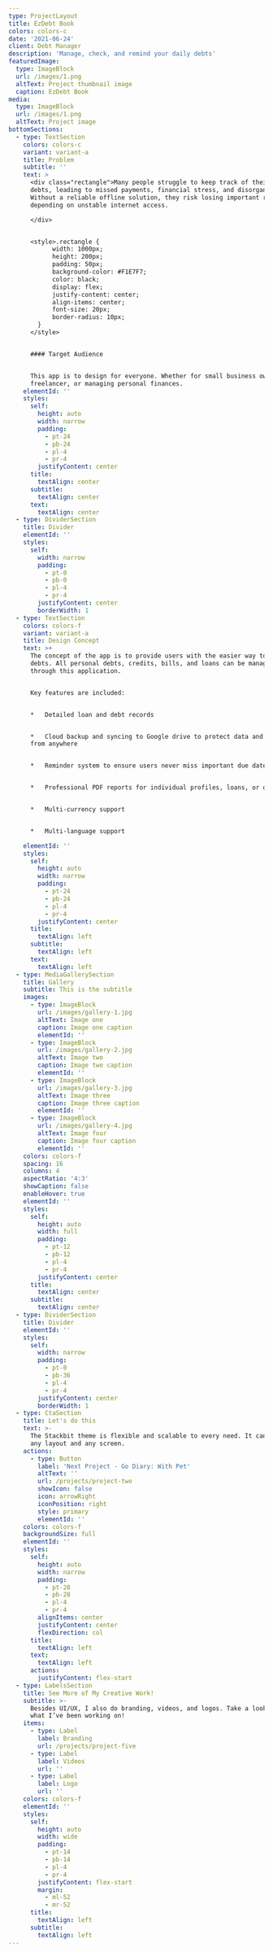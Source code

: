 ```yaml
---
type: ProjectLayout
title: EzDebt Book
colors: colors-c
date: '2021-06-24'
client: Debt Manager
description: 'Manage, check, and remind your daily debts'
featuredImage:
  type: ImageBlock
  url: /images/1.png
  altText: Project thumbnail image
  caption: EzDebt Book
media:
  type: ImageBlock
  url: /images/1.png
  altText: Project image
bottomSections:
  - type: TextSection
    colors: colors-c
    variant: variant-a
    title: Problem
    subtitle: ''
    text: >
      <div class="rectangle">Many people struggle to keep track of their daily
      debts, leading to missed payments, financial stress, and disorganization.
      Without a reliable offline solution, they risk losing important records or
      depending on unstable internet access.

      </div>


      <style>.rectangle {
            width: 1000px;
            height: 200px;
            padding: 50px;
            background-color: #F1E7F7;
            color: black;
            display: flex;
            justify-content: center;
            align-items: center;
            font-size: 20px;
            border-radius: 10px;
        }
      </style>


      #### Target Audience


      This app is to design for everyone. Whether for small business owner,
      freelancer, or managing personal finances.
    elementId: ''
    styles:
      self:
        height: auto
        width: narrow
        padding:
          - pt-24
          - pb-24
          - pl-4
          - pr-4
        justifyContent: center
      title:
        textAlign: center
      subtitle:
        textAlign: center
      text:
        textAlign: center
  - type: DividerSection
    title: Divider
    elementId: ''
    styles:
      self:
        width: narrow
        padding:
          - pt-0
          - pb-0
          - pl-4
          - pr-4
        justifyContent: center
        borderWidth: 1
  - type: TextSection
    colors: colors-f
    variant: variant-a
    title: Design Concept
    text: >+
      The concept of the app is to provide users with the easier way to record
      debts. All personal debts, credits, bills, and loans can be managed
      through this application.


      Key features are included:


      *   Detailed loan and debt records


      *   Cloud backup and syncing to Google drive to protect data and access it
      from anywhere


      *   Reminder system to ensure users never miss important due dates


      *   Professional PDF reports for individual profiles, loans, or debts


      *   Multi-currency support


      *   Multi-language support

    elementId: ''
    styles:
      self:
        height: auto
        width: narrow
        padding:
          - pt-24
          - pb-24
          - pl-4
          - pr-4
        justifyContent: center
      title:
        textAlign: left
      subtitle:
        textAlign: left
      text:
        textAlign: left
  - type: MediaGallerySection
    title: Gallery
    subtitle: This is the subtitle
    images:
      - type: ImageBlock
        url: /images/gallery-1.jpg
        altText: Image one
        caption: Image one caption
        elementId: ''
      - type: ImageBlock
        url: /images/gallery-2.jpg
        altText: Image two
        caption: Image two caption
        elementId: ''
      - type: ImageBlock
        url: /images/gallery-3.jpg
        altText: Image three
        caption: Image three caption
        elementId: ''
      - type: ImageBlock
        url: /images/gallery-4.jpg
        altText: Image four
        caption: Image four caption
        elementId: ''
    colors: colors-f
    spacing: 16
    columns: 4
    aspectRatio: '4:3'
    showCaption: false
    enableHover: true
    elementId: ''
    styles:
      self:
        height: auto
        width: full
        padding:
          - pt-12
          - pb-12
          - pl-4
          - pr-4
        justifyContent: center
      title:
        textAlign: center
      subtitle:
        textAlign: center
  - type: DividerSection
    title: Divider
    elementId: ''
    styles:
      self:
        width: narrow
        padding:
          - pt-0
          - pb-36
          - pl-4
          - pr-4
        justifyContent: center
        borderWidth: 1
  - type: CtaSection
    title: Let's do this
    text: >-
      The Stackbit theme is flexible and scalable to every need. It can manage
      any layout and any screen.
    actions:
      - type: Button
        label: 'Next Project - Go Diary: With Pet'
        altText: ''
        url: /projects/project-two
        showIcon: false
        icon: arrowRight
        iconPosition: right
        style: primary
        elementId: ''
    colors: colors-f
    backgroundSize: full
    elementId: ''
    styles:
      self:
        height: auto
        width: narrow
        padding:
          - pt-28
          - pb-28
          - pl-4
          - pr-4
        alignItems: center
        justifyContent: center
        flexDirection: col
      title:
        textAlign: left
      text:
        textAlign: left
      actions:
        justifyContent: flex-start
  - type: LabelsSection
    title: See More of My Creative Work!
    subtitle: >-
      Besides UI/UX, I also do branding, videos, and logos. Take a look and see
      what I’ve been working on!
    items:
      - type: Label
        label: Branding
        url: /projects/project-five
      - type: Label
        label: Videos
        url: ''
      - type: Label
        label: Logo
        url: ''
    colors: colors-f
    elementId: ''
    styles:
      self:
        height: auto
        width: wide
        padding:
          - pt-14
          - pb-14
          - pl-4
          - pr-4
        justifyContent: flex-start
        margin:
          - ml-52
          - mr-52
      title:
        textAlign: left
      subtitle:
        textAlign: left
---
```



